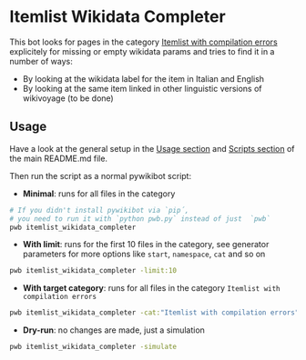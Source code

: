 # Itemlist Wikidata Completer

This bot looks for pages in the category [Itemlist with compilation errors](https://it.wikivoyage.org/wiki/Categoria:Itemlist_con_errori_di_compilazione)
explicitely for missing or empty wikidata params and tries to find it in a number of ways:


- By looking at the wikidata label for the item in Italian and English
- By looking at the same item linked in other linguistic versions of wikivoyage (to be done)


## Usage

Have a look at the general setup in the [Usage section](../../../README.md#usage) and 
[Scripts section](../../../README.md#scripts) of the main README.md file.

Then run the script as a normal pywikibot script:

* **Minimal**: runs for all files in the category
```bash
# If you didn't install pywikibot via `pip´, 
# you need to run it with `python pwb.py` instead of just  `pwb`
pwb itemlist_wikidata_completer
```

* **With limit**: runs for the first 10 files in the category, see generator parameters for more options
like `start`, `namespace`, `cat` and so on
```bash
pwb itemlist_wikidata_completer -limit:10
```

* **With target category**: runs for all files in the category `Itemlist with compilation errors`
```bash
pwb itemlist_wikidata_completer -cat:"Itemlist with compilation errors"
```

* **Dry-run**: no changes are made, just a simulation
```bash
pwb itemlist_wikidata_completer -simulate
```
